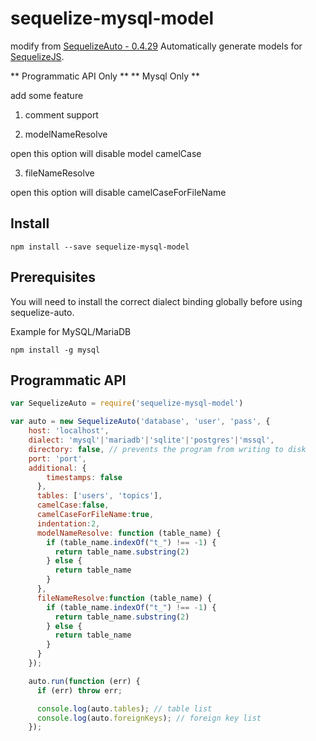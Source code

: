 # sequelize-mysql-model

modify from [SequelizeAuto - 0.4.29](https://github.com/sequelize/sequelize-auto)
Automatically generate models for [SequelizeJS](https://github.com/sequelize/sequelize).

** Programmatic API Only **
** Mysql Only **

add some feature

1. comment support

2. modelNameResolve

open this option will disable model camelCase

3. fileNameResolve

open this option will disable camelCaseForFileName



## Install

    npm install --save sequelize-mysql-model

## Prerequisites

You will need to install the correct dialect binding globally before using sequelize-auto.

Example for MySQL/MariaDB

`npm install -g mysql`

## Programmatic API

```js
var SequelizeAuto = require('sequelize-mysql-model')

var auto = new SequelizeAuto('database', 'user', 'pass', {
    host: 'localhost',
    dialect: 'mysql'|'mariadb'|'sqlite'|'postgres'|'mssql',
    directory: false, // prevents the program from writing to disk
    port: 'port',
    additional: {
        timestamps: false
      },
      tables: ['users', 'topics'],
      camelCase:false,
      camelCaseForFileName:true,
      indentation:2,
      modelNameResolve: function (table_name) {
        if (table_name.indexOf("t_") !== -1) {
          return table_name.substring(2)
        } else {
          return table_name
        }
      },
      fileNameResolve:function (table_name) {
        if (table_name.indexOf("t_") !== -1) {
          return table_name.substring(2)
        } else {
          return table_name
        }
      }
    });

    auto.run(function (err) {
      if (err) throw err;

      console.log(auto.tables); // table list
      console.log(auto.foreignKeys); // foreign key list
    });
```
